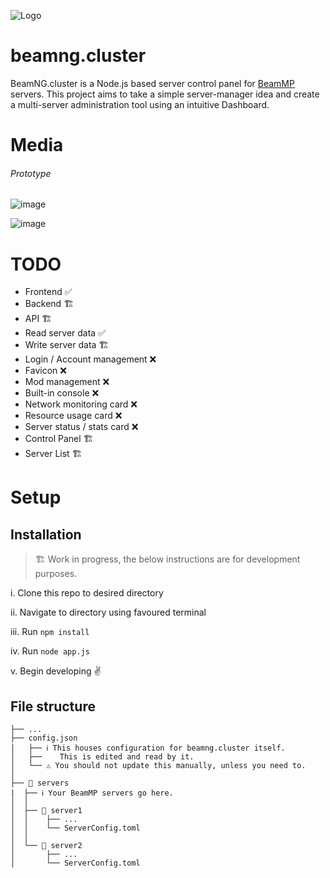 ![Logo](https://github.com/user-attachments/assets/8c1534b8-6ad6-4c84-b855-2d16bf6b774a)

# beamng.cluster
BeamNG.cluster is a Node.js based server control panel for [BeamMP](https://github.com/beammp) servers. This project aims to take a simple server-manager idea and create a multi-server administration tool using an intuitive Dashboard. 

# Media
###### Prototype

![image](https://github.com/user-attachments/assets/a0739b20-b64c-4ab9-887a-9ba168d429b1)

![image](https://github.com/user-attachments/assets/f1877b6c-b451-45c7-938d-772c09c67aa1)

# TODO

* Frontend ✅
* Backend 🏗️
* API 🏗️
* Read server data ✅
* Write server data 🏗️
* Login / Account management ❌
* Favicon ❌
* Mod management ❌
* Built-in console ❌
* Network monitoring card ❌
* Resource usage card ❌ 
* Server status / stats card ❌
* Control Panel 🏗️
* Server List 🏗️

# Setup

## Installation

> 🏗️ Work in progress, the below instructions are for development purposes.

i. Clone this repo to desired directory

ii. Navigate to directory using favoured terminal

iii. Run `npm install`

iv. Run `node app.js`

v. Begin developing ✌️

## File structure
```
├── ...
├── config.json
│   ├── ℹ️ This houses configuration for beamng.cluster itself.
│   ├──    This is edited and read by it.
│   └── ⚠️ You should not update this manually, unless you need to.
│ 
├── 📂 servers
|  ├── ℹ️ Your BeamMP servers go here.
│  │
│  ├── 📁 server1
│  │    ├── ...
│  │    └── ServerConfig.toml
│  │
│  └── 📁 server2
│       ├── ...
│       └── ServerConfig.toml
```
